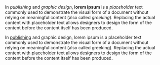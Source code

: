 In <i>publishing</i> and <i>graphic design</i>, <b>lorem ipsum</b> is a <i>placeholder</i> text commonly used to demonstrate the visual form of a document without relying on meaningful content (also called <i>greeking</i>). Replacing the actual content with placeholder text allows designers to design the form of the content before the content itself has been produced.

In <u>publishing</u> and graphic design, lorem ipsum is a placeholder text commonly used to demonstrate the visual form of a document without relying on meaningful content (also called greeking). Replacing the actual content with placeholder text allows designers to design the form of the content before the content itself has been produced.
